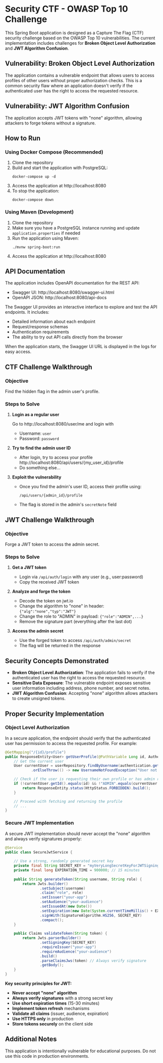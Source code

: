 # Security CTF - OWASP Top 10 Challenge

This Spring Boot application is designed as a Capture The Flag (CTF) security challenge based on the OWASP Top 10
vulnerabilities. The current implementation includes challenges for **Broken Object Level Authorization** and **JWT Algorithm Confusion**.

## Vulnerability: Broken Object Level Authorization

The application contains a vulnerable endpoint that allows users to access profiles of other users without proper
authorization checks. This is a common security flaw where an application doesn't verify if the authenticated user has
the right to access the requested resource.

## Vulnerability: JWT Algorithm Confusion

The application accepts JWT tokens with "none" algorithm, allowing attackers to forge tokens without a signature.

## How to Run

### Using Docker Compose (Recommended)

1. Clone the repository
2. Build and start the application with PostgreSQL:
   ```
   docker-compose up -d
   ```
3. Access the application at http://localhost:8080
4. To stop the application:
   ```
   docker-compose down
   ```

### Using Maven (Development)

1. Clone the repository
2. Make sure you have a PostgreSQL instance running and update `application.properties` if needed
3. Run the application using Maven:
   ```
   ./mvnw spring-boot:run
   ```
4. Access the application at http://localhost:8080

## API Documentation

The application includes OpenAPI documentation for the REST API:

- Swagger UI: http://localhost:8080/swagger-ui.html
- OpenAPI JSON: http://localhost:8080/api-docs

The Swagger UI provides an interactive interface to explore and test the API endpoints. It includes:

- Detailed information about each endpoint
- Request/response schemas
- Authentication requirements
- The ability to try out API calls directly from the browser

When the application starts, the Swagger UI URL is displayed in the logs for easy access.

## CTF Challenge Walkthrough

### Objective

Find the hidden flag in the admin user's profile.

### Steps to Solve

1. **Login as a regular user**

   Go to http://localhost:8080/user/me and login with

    - Username: `user`
    - Password: `password`

2. **Try to find the admin user ID**
    - After login, try to access your profile http://localhost:8080/api/users/{my_user_id}/profile
    - Do something else...

3. **Exploit the vulnerability**
    - Once you find the admin's user ID, access their profile using:
      ```
      /api/users/{admin_id}/profile
      ```
    - The flag is stored in the admin's `secretNote` field

## JWT Challenge Walkthrough

### Objective

Forge a JWT token to access the admin secret.

### Steps to Solve

1. **Get a JWT token**
    - Login via `/api/auth/login` with any user (e.g., user:password)
    - Copy the received JWT token

2. **Analyze and forge the token**
    - Decode the token on jwt.io
    - Change the algorithm to "none" in header: `{"alg":"none","typ":"JWT"}`
    - Change the role to "ADMIN" in payload: `{"role":"ADMIN",...}`
    - Remove the signature part (everything after the last dot)

3. **Access the admin secret**
    - Use the forged token to access `/api/auth/admin/secret`
    - The flag will be returned in the response

## Security Concepts Demonstrated

- **Broken Object Level Authorization**: The application fails to verify if the authenticated user has the right to
  access the requested resource.
- **Sensitive Data Exposure**: The vulnerable endpoint exposes sensitive user information including address, phone
  number, and secret notes.
- **JWT Algorithm Confusion**: Accepting "none" algorithm allows attackers to create unsigned tokens.

## Proper Security Implementation

### Object Level Authorization

In a secure application, the endpoint should verify that the authenticated user has permission to access the requested
profile. For example:

```java
@GetMapping("/{id}/profile")
public ResponseEntity<User> getUserProfile(@PathVariable Long id, Authentication authentication) {
    // Get the current user
    User currentUser = userRepository.findByUsername(authentication.getName())
            .orElseThrow(() -> new UsernameNotFoundException("User not found"));

    // Check if the user is requesting their own profile or has admin rights
    if (!currentUser.getId().equals(id) && !"ADMIN".equals(currentUser.getRole())) {
        return ResponseEntity.status(HttpStatus.FORBIDDEN).build();
    }

    // Proceed with fetching and returning the profile
    // ...
}
```

### Secure JWT Implementation

A secure JWT implementation should never accept the "none" algorithm and always verify signatures properly:

```java
@Service
public class SecureJwtService {
    
    // Use a strong, randomly generated secret key
    private final String SECRET_KEY = "myVeryLongSecretKeyForJWTSigning123456789";
    private final long EXPIRATION_TIME = 900000; // 15 minutes
    
    public String generateToken(String username, String role) {
        return Jwts.builder()
                .setSubject(username)
                .claim("role", role)
                .setIssuer("your-app")
                .setAudience("your-audience")
                .setIssuedAt(new Date())
                .setExpiration(new Date(System.currentTimeMillis() + EXPIRATION_TIME))
                .signWith(SignatureAlgorithm.HS256, SECRET_KEY)
                .compact();
    }
    
    public Claims validateToken(String token) {
        return Jwts.parserBuilder()
                .setSigningKey(SECRET_KEY)
                .requireIssuer("your-app")
                .requireAudience("your-audience")
                .build()
                .parseClaimsJws(token) // Always verify signature
                .getBody();
    }
}
```

**Key security principles for JWT:**
- **Never accept "none" algorithm**
- **Always verify signatures** with a strong secret key
- **Use short expiration times** (15-30 minutes)
- **Implement token refresh** mechanisms
- **Validate all claims** (issuer, audience, expiration)
- **Use HTTPS only** in production
- **Store tokens securely** on the client side

## Additional Notes

This application is intentionally vulnerable for educational purposes. Do not use this code in production environments.
